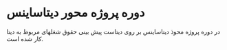 # دوره پروژه محور دیتاساینس
در دوره پروژه محوذ دیتاساینس بر روی دیتاست پیش بینی حقوق شغلهای مربوط به دیتا کار شده است.
